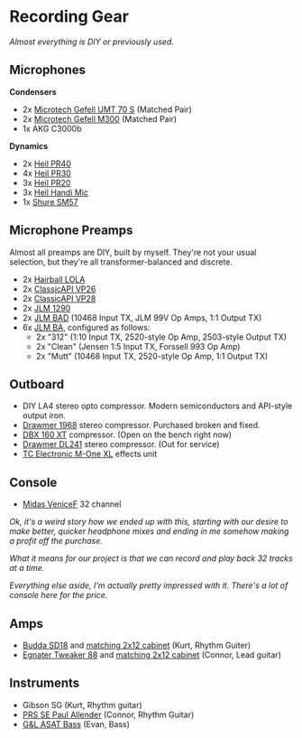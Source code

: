 Recording Gear
==============
_Almost everything is DIY or previously used._

Microphones
-----------
**Condensers**
 - 2x [Microtech Gefell UMT 70 S](http://www.microtechgefell.de/index.php/en/microphones/broadcast-a-recording/large-membrane-transistor-mics/202-umt-70s) (Matched Pair)
 - 2x [Microtech Gefell M300](http://www.microtechgefell.de/index.php/en/microphones/broadcast-a-recording/small-membrane-transistor-mics/50-transistormikrofonm300) (Matched Pair)
 - 1x AKG C3000b

**Dynamics**
 - 2x [Heil PR40](http://www.heilsound.com/pro/microphones/pr-40)
 - 4x [Heil PR30](http://www.heilsound.com/pro/microphones/pr-30)
 - 3x [Heil PR20](http://www.heilsound.com/pro/microphones/pr-20)
 - 3x [Heil Handi Mic](http://www.heilsound.com/pro/microphones/handi-mic-pro-plus)
 - 1x [Shure SM57](http://www.shure.com/americas/products/microphones/sm/sm57-instrument-microphone)

Microphone Preamps
------------------
Almost all preamps are DIY, built by myself. They're not your usual selection, but they're all transformer-balanced 
and discrete.
- 2x [Hairball LOLA](http://www.hairballaudio.com/shop/product_info.php?cPath=35&products_id=116)
- 2x [ClassicAPI VP26](http://classicapi.com/catalog/product_info.php?cPath=22_47_55_56_59&products_id=85)
- 2x [ClassicAPI VP28](http://classicapi.com/catalog/product_info.php?cPath=22_117_55_169&products_id=318)
- 2x [JLM 1290](http://www.jlmaudio.com/shop/index.php?_a=viewProd&productId=52)
- 2x [JLM BAD](http://www.jlmaudio.com/shop/index.php?_a=viewProd&productId=50) (10468 Input TX, JLM 99V Op Amps, 1:1 Output TX)
- 6x [JLM BA](http://www.jlmaudio.com/shop/index.php?_a=viewProd&productId=6), configured as follows:
     - 2x "312" (1:10 Input TX, 2520-style Op Amp, 2503-style Output TX)
     - 2x "Clean" (Jensen 1:5 Input TX, Forssell 993 Op Amp)
     - 2x "Mutt" (10468 Input TX, 2520-style Op Amp, 1:1 Output TX)

Outboard
--------
- DIY LA4 stereo opto compressor. Modern semiconductors and API-style output iron.
- [Drawmer 1968](http://www.drawmer.com/products/60s-series/1968-dual-channel-tube-compressor.php?sort=series&series=60s) stereo compressor. Purchased broken and fixed.
- [DBX 160 XT](http://www.dbxpro.com/system/documents/596/original/160XT%20Owners%20Manual.pdf) compressor. (Open on the bench right now)
- [Drawmer DL241](http://www.drawmer.com/products/pro-series/dl241.php?sort=series&series=pro) stereo compressor. (Out for service)
- [TC Electronic M-One XL](http://www.tcelectronic.com/m-one-xl/) effects unit

Console
-------
- [Midas VeniceF](http://www.midasconsoles.com/Products/VF32.aspx) 32 channel

_Ok, it's a weird story how we ended up with this, starting with our desire to make better, quicker headphone mixes 
and ending in me somehow making a profit off the purchase._

_What it means for our project is that we can record and play back 32 tracks at a time._

_Everything else aside, I'm actually pretty impressed with it. There's a lot of console here for the price._

Amps
----
- [Budda SD18](http://www.budda.com/gear/gear.cfm?series=618) and [matching 2x12 cabinet](http://www.budda.com/gear/gear.cfm?series=505) (Kurt, Rhythm Guiter)
- [Egnater Tweaker 88](http://egnateramps.com/EgnaterProducts/Tweaker/Tweaker88/Tweaker88.html) and [matching 2x12 cabinet](http://egnateramps.com/EgnaterProducts/Tweaker/TweakerCabinets/Tweaker212x.html) (Connor, Lead guitar)

Instruments
-----------
- Gibson SG (Kurt, Rhythm guitar)
- [PRS SE Paul Allender](http://www.prsguitars.com/sepaulallender/) (Connor, Rhythm Guitar)
- [G&L ASAT Bass](http://www.glguitars.com/instruments/USA/basses/asat-bass/index.asp) (Evan, Bass)
